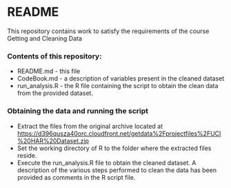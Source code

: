 # README

This repository contains work to satisfy the requirements of the course Getting and Cleaning Data

### Contents of this repository:

* README.md - this file
* CodeBook.md - a description of variables present in the cleaned dataset
* run_analysis.R - the R file containing the script to obtain the clean data from the provided dataset.

### Obtaining the data and running the script

* Extract the files from the original archive located at https://d396qusza40orc.cloudfront.net/getdata%2Fprojectfiles%2FUCI%20HAR%20Dataset.zip 
* Set the working directory of R to the folder where the extracted files reside.
* Execute the run_analysis.R file to obtain the cleaned dataset. A description of the various steps performed to clean the data has been provided as comments in the R script file.